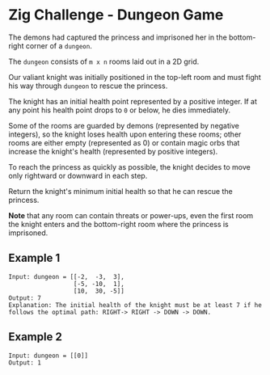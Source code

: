 # Zig Challenge - Dungeon Game

The demons had captured the princess and imprisoned her in the bottom-right corner of a `dungeon`. 

The `dungeon` consists of `m x n` rooms laid out in a 2D grid. 

Our valiant knight was initially positioned in the top-left room and must fight his way through `dungeon` to rescue the princess.

The knight has an initial health point represented by a positive integer. If at any point his health point drops to `0` or below, he dies immediately.

Some of the rooms are guarded by demons (represented by negative integers), so the knight loses health upon entering these rooms; other rooms are either empty (represented as 0) or contain magic orbs that increase the knight's health (represented by positive integers).

To reach the princess as quickly as possible, the knight decides to move only rightward or downward in each step.

Return the knight's minimum initial health so that he can rescue the princess.

**Note** that any room can contain threats or power-ups, even the first room the knight enters and the bottom-right room where the princess is imprisoned.

## Example 1
```
Input: dungeon = [[-2,  -3,  3],
                  [-5, -10,  1],
                  [10,  30, -5]]
Output: 7
Explanation: The initial health of the knight must be at least 7 if he follows the optimal path: RIGHT-> RIGHT -> DOWN -> DOWN.
```

## Example 2
```
Input: dungeon = [[0]]
Output: 1
```